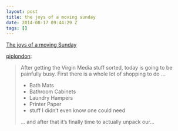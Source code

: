 ```yaml
---
layout: post
title: the joys of a moving sunday
date: 2014-08-17 09:44:29 Z
tags: []
---
```

[The joys of a moving Sunday](http://pipobscure.uk/post/94988630652/the-joys-of-a-moving-sunday)

[piplondon](http://pipobscure.uk/post/94988630652/the-joys-of-a-moving-sunday):

> After getting the Virgin Media stuff sorted, today is going to be painfully busy. First there is a whole lot of shopping to do …
> 
> *   Bath Mats
> *   Bathroom Cabinets
> *   Laundry Hampers
> *   Printer Paper
> *   stuff I didn’t even know one could need
> 
> … and after that it’s finally time to actually unpack our…
